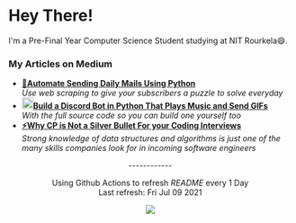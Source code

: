 <h1>Hey There!</h1>
<p>
I'm a Pre-Final Year Computer Science Student studying at NIT Rourkela😄.</br>
</p>
<h3>My Articles on Medium</h3>
<ul>
  <li><a href="https://levelup.gitconnected.com/automate-sending-daily-mails-using-python-952ede021422?source=friends_link&sk=76f4bc4c50e88e029836eae66625e962"><b>📧Automate Sending Daily Mails Using Python</b></a><br/><i>Use web scraping to give your subscribers a puzzle to solve everyday</i></li>
  <li><a href="https://medium.com/pythonland/build-a-discord-bot-in-python-that-plays-music-and-send-gifs-856385e605a1"><b><img src="https://emojipedia-us.s3.dualstack.us-west-1.amazonaws.com/thumbs/240/apple/237/gear_2699.png" width="20" alt="new" />Build a Discord Bot in Python That Plays Music and Send GIFs</b></a><br/><i>With the full source code so you can build one yourself too</i></li>
  <li><a href="https://kakarot2000.medium.com/why-cp-is-not-a-silver-bullet-for-your-coding-interviews-214a051a02d9"><b>⚡Why CP is Not a Silver Bullet For your Coding Interviews</b></a><br/><i>Strong knowledge of data structures and algorithms is just one of the many skills companies look for in incoming software engineers</i></li>
</ul>
<p align="center">------------</p>
<p align="center">Using Github Actions to refresh <i>README</i> every 1 Day</br>Last refresh: Fri Jul 09 2021<br />
<p align="center"><img src="https://github.com/Kakarot-2000/Kakarot-2000/workflows/README%20build/badge.svg" />
